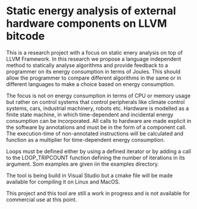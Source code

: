 # Static energy analysis of external hardware components on LLVM bitcode 

This is a research project with a focus on static enery analysis on top of LLVM Framework. In this research we propose a language independent method to statically analyse algorithms and provide feedback to a programmer on its energy consumption in terms of Joules. This should allow the programmer to compare different algorithms in the same or in different languages to make a choice based on energy consumption. 

The focus is not on energy consumption in terms of CPU or memory usage but rather on control systems that control peripherals like climate control systems, cars, industrial machinery, robots etc. Hardware is modelled as a finite state machine, in which time-dependent and incidental energy consumption can be incorporated. All calls to hardware are made explicit in the software by annotations and must be in the form of a component call. The execution-time of non-annotated instructions will be calculated and function as a multiplier for time-dependent energy consumption.

Loops must be defined either by using a defined iterator or by adding a call to the LOOP_TRIPCOUNT function defining the number of iterations in its argument. Som examples are given iin the examples directory. 

The tool is being build in Visual Studio but a cmake file will be made available for compiling it on Linux and MacOS.

This project and this tool are still a work in progress and is not available for commercial use at this point.
